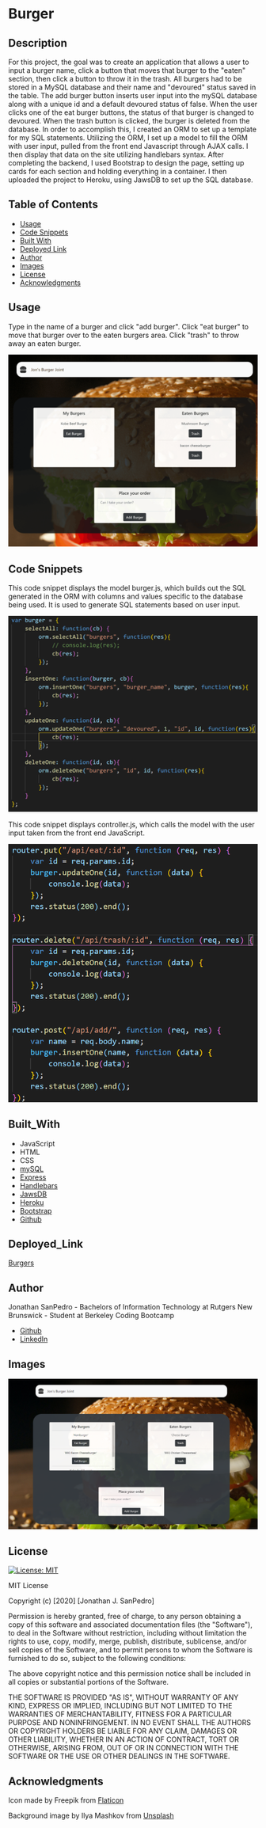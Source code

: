 # Burger

## Description
For this project, the goal was to create an application that allows a user to input a burger name, click a button that moves that burger to the "eaten" section, then click a button to throw it in the trash. All burgers had to be stored in a MySQL database and their name and "devoured" status saved in the table. The add burger button inserts user input into the mySQL database along with a unique id and a default devoured status of false. When the user clicks one of the eat burger buttons, the status of that burger is changed to devoured. When the trash button is clicked, the burger is deleted from the database. In order to accomplish this, I created an ORM to set up a template for my SQL statements. Utilizing the ORM, I set up a model to fill the ORM with user input, pulled from the front end Javascript through AJAX calls. I then display that data on the site utilizing handlebars syntax. After completing the backend, I used Bootstrap to design the page, setting up cards for each section and holding everything in a container. I then uploaded the project to Heroku, using JawsDB to set up the SQL database.

## Table of Contents
* [Usage](#usage)
* [Code Snippets](#code_snippets)
* [Built With](#built_with)
* [Deployed Link](#deployed_link)
* [Author](#author)
* [Images](#images)
* [License](#license)
* [Acknowledgments](#Acknowledgments)

## Usage
Type in the name of a burger and click "add burger". Click "eat burger" to move that burger over to the eaten burgers area. Click "trash" to throw away an eaten burger.

![gif of usage](/public/assets/images/burgerGif.gif)

## Code Snippets

This code snippet displays the model burger.js, which builds out the SQL generated in the ORM with columns and values specific to the database being used. It is used to generate SQL statements based on user input.

![model](/public/assets/images/model.png)

This code snippet displays controller.js, which calls the model with the user input taken from the front end JavaScript.

![controller](/public/assets/images/controller.png)

## Built_With
* JavaScript
* HTML
* CSS
* [mySQL](https://www.mysql.com/)
* [Express](https://expressjs.com/)
* [Handlebars](https://handlebarsjs.com/)
* [JawsDB](https://www.jawsdb.com/)
* [Heroku](https://heroku.com/)
* [Bootstrap](https://getbootstrap.com/)
* [Github](https://github.com/)

## Deployed_Link
[Burgers](https://jons-burger-joint.herokuapp.com/)

## Author
Jonathan SanPedro - Bachelors of Information Technology at Rutgers New Brunswick - Student at Berkeley Coding Bootcamp

* [Github](https://github.com/jsp117)
* [LinkedIn](https://www.linkedin.com/in/jonathan-s-6ab32283/)

## Images
![Burgers!](/public/assets/images/burger.png)

## License
[![License: MIT](https://img.shields.io/badge/License-MIT-yellow.svg)](https://opensource.org/licenses/MIT)

MIT License

Copyright (c) [2020] [Jonathan J. SanPedro]

Permission is hereby granted, free of charge, to any person obtaining a copy
of this software and associated documentation files (the "Software"), to deal
in the Software without restriction, including without limitation the rights
to use, copy, modify, merge, publish, distribute, sublicense, and/or sell
copies of the Software, and to permit persons to whom the Software is
furnished to do so, subject to the following conditions:

The above copyright notice and this permission notice shall be included in all
copies or substantial portions of the Software.

THE SOFTWARE IS PROVIDED "AS IS", WITHOUT WARRANTY OF ANY KIND, EXPRESS OR
IMPLIED, INCLUDING BUT NOT LIMITED TO THE WARRANTIES OF MERCHANTABILITY,
FITNESS FOR A PARTICULAR PURPOSE AND NONINFRINGEMENT. IN NO EVENT SHALL THE
AUTHORS OR COPYRIGHT HOLDERS BE LIABLE FOR ANY CLAIM, DAMAGES OR OTHER
LIABILITY, WHETHER IN AN ACTION OF CONTRACT, TORT OR OTHERWISE, ARISING FROM,
OUT OF OR IN CONNECTION WITH THE SOFTWARE OR THE USE OR OTHER DEALINGS IN THE
SOFTWARE.

## Acknowledgments
Icon made by Freepik from [Flaticon](https://www.flaticon.com)

Background image by Ilya Mashkov from [Unsplash](https://www.unsplash.com) 

